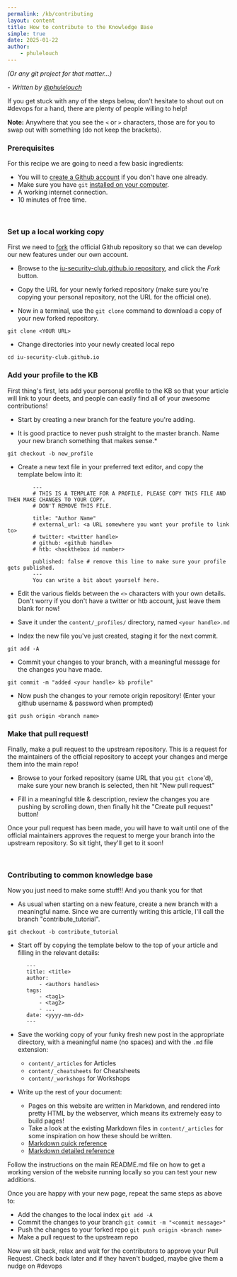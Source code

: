 ```yaml
---
permalink: /kb/contributing
layout: content
title: How to contribute to the Knowledge Base
simple: true
date: 2025-01-22
author:
    - phulelouch
---
```

*(Or any git project for that matter...)*

*- Written by [@phulelouch](/kb/profiles/phulelouch)*

If you get stuck with any of the steps below, don't hesitate to shout out on #devops for a hand, there are plenty of people willing to help!

**Note:** Anywhere that you see the `<` or `>` characters, those are for you to swap out with something (do not keep the brackets).


### Prerequisites
For this recipe we are going to need a few basic ingredients:
* You will to [create a Github account](https://github.com/join) if you don't have one already.
* Make sure you have `git` [installed on your computer](https://gist.github.com/derhuerst/1b15ff4652a867391f03).
* A working internet connection.
* 10 minutes of free time.

<br class="spacer"/>


### Set up a local working copy
First we need to [fork](https://help.github.com/en/articles/fork-a-repo) the official Github repository so that we can develop our new features under our own account.

* Browse to the [iu-security-club.github.io repository](https://github.com/IU-Security-Club/iu-security-club.github.io/), and click the *Fork* button.

* Copy the URL for your newly forked repository (make sure you're copying your personal repository, not the URL for the official one).

* Now in a terminal, use the `git clone` command to download a copy of your new forked repository.
```
git clone <YOUR URL>
```

* Change directories into your newly created local repo
```
cd iu-security-club.github.io
```



### Add your profile to the KB
First thing's first, lets add your personal profile to the KB so that your article will link to your deets, and people can easily find all of your awesome contributions!

* Start by creating a new branch for the feature you're adding.

* It is good practice to never push straight to the master branch. Name your new branch something that makes sense.*
```
git checkout -b new_profile
```

* Create a new text file in your preferred text editor, and copy the template below into it:
```
        ---
        # THIS IS A TEMPLATE FOR A PROFILE, PLEASE COPY THIS FILE AND THEN MAKE CHANGES TO YOUR COPY.
        # DON'T REMOVE THIS FILE.

        title: "Author Name"
        # external_url: <a URL somewhere you want your profile to link to>
        # twitter: <twitter handle>
        # github: <github handle>
        # htb: <hackthebox id number>

        published: false # remove this line to make sure your profile gets published.
        ---
        You can write a bit about yourself here.
```

* Edit the various fields between the `<>` characters with your own details. Don't worry if you don't have a twitter or htb account, just leave them blank for now!

* Save it under the `content/_profiles/` directory, named `<your handle>.md`

* Index the new file you've just created, staging it for the next commit.
```
git add -A
```

* Commit your changes to your branch, with a meaningful message for the changes you have made.
```
git commit -m "added <your handle> kb profile"
```

* Now push the changes to your remote origin repository! (Enter your github username & password when prompted)
```
git push origin <branch name>
```


### Make that pull request!

Finally, make a pull request to the upstream repository. This is a request for the maintainers of the official repository to accept your changes and merge them into the main repo!

* Browse to your forked repository (same URL that you `git clone`'d), make sure your new branch is selected, then hit "New pull request"

* Fill in a meaningful title & description, review the changes you are pushing by scrolling down, then finally hit the "Create pull request" button!

Once your pull request has been made, you will have to wait until one of the official maintainers approves the request to merge your branch into the upstream repository. So sit tight, they'll get to it soon!

<br class="spacer"/>


### Contributing to common knowledge base

Now you just need to make some stuff!! And you thank you for that

* As usual when starting on a new feature, create a new branch with a meaningful name. Since we are currently writing this article, I'll call the branch "contribute_tutorial".
```
git checkout -b contribute_tutorial
```

* Start off by copying the template below to the top of your article and filling in the relevant details:
```
      ---
      title: <title>
      author:
          - <authors handles>
      tags:
          - <tag1>
          - <tag2>
          - ...
      date: <yyyy-mm-dd>
      ---
```
* Save the working copy of your funky fresh new post in the appropriate directory, with a meaningful name (no spaces) and with the `.md` file extension:
    * `content/_articles` for Articles
    * `content/_cheatsheets` for Cheatsheets
    * `content/_workshops` for Workshops

* Write up the rest of your document:
    * Pages on this website are written in Markdown, and rendered into pretty HTML by the webserver, which means its extremely easy to build pages!
    * Take a look at the existing Markdown files in `content/_articles` for some inspiration on how these should be written.
    * [Markdown quick reference](https://en.support.wordpress.com/markdown-quick-reference/)
    * [Markdown detailed reference](https://github.com/adam-p/markdown-here/wiki/Markdown-Cheatsheet)

Follow the instructions on the main README.md file on how to get a working version of the website running locally so you can test your new additions.

Once you are happy with your new page, repeat the same steps as above to:
* Add the changes to the local index `git add -A`
* Commit the changes to your branch `git commit -m "<commit message>"`
* Push the changes to your forked repo `git push origin <branch name>`
* Make a pull request to the upstream repo

Now we sit back, relax and wait for the contributors to approve your Pull Request.
Check back later and if they haven't budged, maybe give them a nudge on #devops